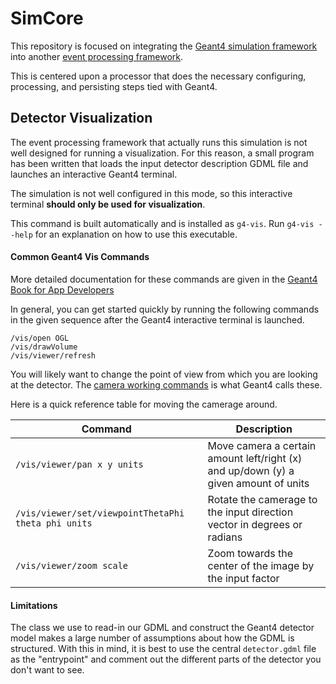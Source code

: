 # SimCore

This repository is focused on integrating the 
[Geant4 simulation framework](https://github.com/LDMX-Software/geant4) 
into another [event processing framework](https://github.com/LDMX-Software/Framework).

This is centered upon a processor that does the necessary
configuring, processing, and persisting steps tied with Geant4.

## Detector Visualization

The event processing framework that actually runs this simulation
is not well designed for running a visualization. For this reason,
a small program has been written that loads the input detector
description GDML file and launches an interactive Geant4 terminal.

The simulation is not well configured in this mode, so this 
interactive terminal **should only be used for visualization**.

This command is built automatically and is installed as `g4-vis`.
Run `g4-vis --help` for an explanation on how to use this executable.

#### Common Geant4 Vis Commands
More detailed documentation for these commands are given in the 
[Geant4 Book for App Developers](https://geant4-userdoc.web.cern.ch/UsersGuides/ForApplicationDeveloper/html/Visualization/commandcontrol.html#scene-scene-handler-and-viewer)

In general, you can get started quickly by running the following
commands in the given sequence after the Geant4 interactive terminal
is launched.

```
/vis/open OGL
/vis/drawVolume
/vis/viewer/refresh
```

You will likely want to change the point of view from which you are looking at the
detector. The [camera working commands](https://geant4-userdoc.web.cern.ch/UsersGuides/ForApplicationDeveloper/html/Visualization/commandcontrol.html#basic-camera-workings-vis-viewer-commands)
is what Geant4 calls these.

Here is a quick reference table for moving the camerage around.

Command | Description
--------|------------
`/vis/viewer/pan x y units` | Move camera a certain amount left/right (x) and up/down (y) a given amount of units
`/vis/viewer/set/viewpointThetaPhi theta phi units` | Rotate the camerage to the input direction vector in degrees or radians
`/vis/viewer/zoom scale` | Zoom towards the center of the image by the input factor

#### Limitations
The class we use to read-in our GDML and construct the Geant4 detector model
makes a large number of assumptions about how the GDML is structured.
With this in mind, it is best to use the central `detector.gdml` file as 
the "entrypoint" and comment out the different parts of the detector
you don't want to see.
